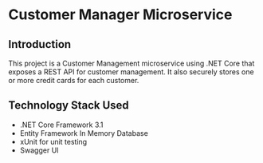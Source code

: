 ﻿# Customer Manager Microservice

## Introduction
This project is a Customer Management microservice using .NET Core that exposes a REST API for customer management. It also securely stores one or more credit cards for each customer.

## Technology Stack Used
* .NET Core Framework 3.1
* Entity Framework In Memory Database
* xUnit for unit testing
* Swagger UI